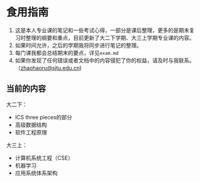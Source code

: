 # 食用指南

1. 这是本人专业课的笔记和一些考试心得，一部分是课后整理，更多的是期末复习时整理的纲要和重点，目前更新了大二下学期、大三上学期专业课的内容。
2. 如果时间允许，之后的学期我将同步进行笔记的整理。
3. 每门课我都会总结期末的要点，详见`exam.md`
4. 如果你发现了任何错误或者文档中的内容侵犯了你的权益，请及时与我联系。（zhaohaoru@sjtu.edu.cn)



## 当前的内容

大二下：

- ICS three pieces的部分
- 高级数据结构
- 软件工程原理

大三上：

- 计算机系统工程（CSE）
- 机器学习
- 应用系统体系架构